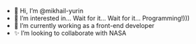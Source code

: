 - 👋 Hi, I’m @mikhail-yurin
- 👀 I’m interested in... Wait for it... Wait for it... Programming!)))
- 🌱 I’m currently working as a front-end developer
- ✨ I’m looking to collaborate with NASA

<!---
mikhail-yurin/mikhail-yurin is a ✨ special ✨ repository because its `README.md` (this file) appears on your GitHub profile.
You can click the Preview link to take a look at your changes.
--->
